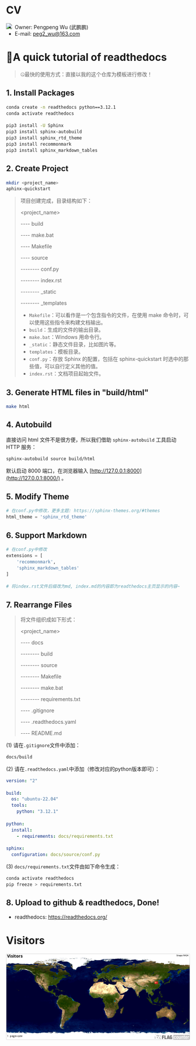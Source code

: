# CV

<img src="https://countrush-prod.azurewebsites.net/l/badge/?repository=Peg-Wu.wppcv2" style="float: left;"/>

- Owner: Pengpeng Wu (武鹏鹏)
- E-mail: peg2_wu@163.com

# 🐬A quick tutorial of readthedocs

> 🤐最快的使用方式：直接以我的这个仓库为模板进行修改！

## 1. Install Packages

```bash
conda create -n readthedocs python==3.12.1
conda activate readthedocs

pip3 install -U Sphinx
pip3 install sphinx-autobuild
pip3 install sphinx_rtd_theme
pip3 install recommonmark
pip3 install sphinx_markdown_tables
```

## 2. Create Project

```bash
mkdir <project_name>
aphinx-quickstart
```

> 项目创建完成，目录结构如下：
>
> <project_name>
>
> ---- build
>
> ---- make.bat
>
> ---- Makefile
>
> ---- source
>
> -------- conf.py
>
> -------- index.rst
>
> -------- _static
>
> -------- _templates
>
> 
>
> - `Makefile`：可以看作是一个包含指令的文件，在使用 make 命令时，可以使用这些指令来构建文档输出。
> - `build`：生成的文件的输出目录。
> - `make.bat`：Windows 用命令行。
> - `_static`：静态文件目录，比如图片等。
> - `templates`：模板目录。
> - `conf.py`：存放 Sphinx 的配置，包括在 sphinx-quickstart 时选中的那些值，可以自行定义其他的值。
> - `index.rst`：文档项目起始文件。

## 3. Generate HTML files in "build/html"

```bash
make html
```

## 4. Autobuild

直接访问 html 文件不是很方便，所以我们借助 `sphinx-autobuild` 工具启动 HTTP 服务：

```bash
sphinx-autobuild source build/html
```

默认启动 8000 端口，在浏览器输入 [http://127.0.0.1:8000](http://127.0.0.1:8000/) 。

## 5. Modify Theme

```python
# 在conf.py中修改，更多主题: https://sphinx-themes.org/#themes
html_theme = 'sphinx_rtd_theme'
```

## 6. Support Markdown

```python
# 在conf.py中修改
extensions = [
    'recommonmark',
    'sphinx_markdown_tables'
]

# 将index.rst文件后缀改为md, index.md的内容即为readthedocs主页显示的内容~
```

## 7. Rearrange Files

> 将文件组织成如下形式：
>
> <project_name>
>
> ---- docs
>
> -------- build
>
> -------- source
>
> -------- Makefile
>
> -------- make.bat
>
> -------- requirements.txt
>
> ---- .gitignore
>
> ---- .readthedocs.yaml
>
> ---- README.md

(1) 请在`.gitignore`文件中添加：

```txt
docs/build
```

(2) 请在`.readthedocs.yaml`中添加（修改对应的python版本即可）：

```yaml
version: "2"

build:
  os: "ubuntu-22.04"
  tools:
    python: "3.12.1"

python:
  install:
    - requirements: docs/requirements.txt

sphinx:
  configuration: docs/source/conf.py
```

(3) `docs/requirements.txt`文件由如下命令生成：

```bash
conda activate readthedocs
pip freeze > requirements.txt
```

## 8. Upload to github & readthedocs, Done!

- readthedocs: https://readthedocs.org/

# Visitors

<a href="https://info.flagcounter.com/oJOP"><img src="img/flags_0.png" alt="Flag Counter" border="0"></a>
